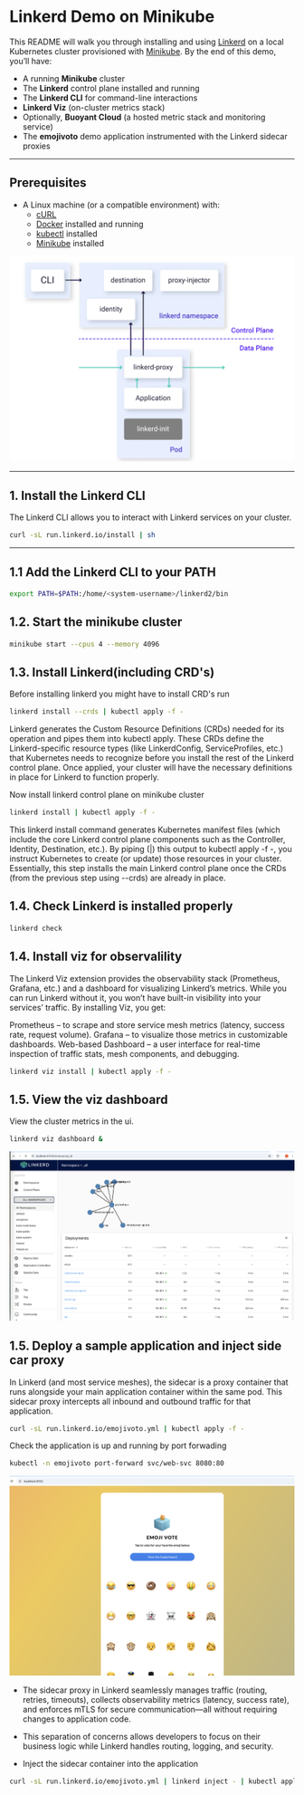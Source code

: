 # Linkerd Demo on Minikube

This README will walk you through installing and using [Linkerd](https://linkerd.io/) on a local Kubernetes cluster provisioned with [Minikube](https://minikube.sigs.k8s.io/docs/). By the end of this demo, you’ll have:

- A running **Minikube** cluster
- The **Linkerd** control plane installed and running
- The **Linkerd CLI** for command-line interactions
- **Linkerd Viz** (on-cluster metrics stack)
- Optionally, **Buoyant Cloud** (a hosted metric stack and monitoring service)
- The **emojivoto** demo application instrumented with the Linkerd sidecar proxies

---

## Prerequisites

- A Linux machine (or a compatible environment) with:
  - [cURL](https://curl.se/)
  - [Docker](https://docs.docker.com/get-docker/) installed and running
  - [kubectl](https://kubernetes.io/docs/tasks/tools/) installed
  - [Minikube](https://minikube.sigs.k8s.io/docs/start/) installed

![Architecture](images/archi.png "Architecture")


---

## 1. Install the Linkerd CLI

The Linkerd CLI allows you to interact with Linkerd services on your cluster.

```bash
curl -sL run.linkerd.io/install | sh
```
---

## 1.1 Add the Linkerd CLI to your PATH

```bash
export PATH=$PATH:/home/<system-username>/linkerd2/bin
```


## 1.2. Start the minikube cluster

```bash
minikube start --cpus 4 --memory 4096
```

## 1.3. Install Linkerd(including CRD's)
Before installing linkerd you might have to install CRD's run 
```bash
linkerd install --crds | kubectl apply -f -
```
Linkerd generates the Custom Resource Definitions (CRDs) needed for its operation and pipes them into kubectl apply. These CRDs define the Linkerd-specific resource types (like LinkerdConfig, ServiceProfiles, etc.) that Kubernetes needs to recognize before you install the rest of the Linkerd control plane. Once applied, your cluster will have the necessary definitions in place for Linkerd to function properly.

Now install linkerd control plane on minikube cluster 

```bash
linkerd install | kubectl apply -f -
```

This linkerd install command generates Kubernetes manifest files (which include the core Linkerd control plane components such as the Controller, Identity, Destination, etc.). By piping (|) this output to kubectl apply -f -, you instruct Kubernetes to create (or update) those resources in your cluster. Essentially, this step installs the main Linkerd control plane once the CRDs (from the previous step using --crds) are already in place.

## 1.4. Check Linkerd is installed properly 

```bash
linkerd check
```
## 1.4. Install viz for observalility 

The Linkerd Viz extension provides the observability stack (Prometheus, Grafana, etc.) and a dashboard for visualizing Linkerd’s metrics. While you can run Linkerd without it, you won’t have built-in visibility into your services’ traffic. By installing Viz, you get:

Prometheus – to scrape and store service mesh metrics (latency, success rate, request volume).
Grafana – to visualize those metrics in customizable dashboards.
Web-based Dashboard – a user interface for real-time inspection of traffic stats, mesh components, and debugging.

```bash
linkerd viz install | kubectl apply -f -
```


## 1.5. View the viz dashboard 

View the cluster metrics in the ui. 
```bash
linkerd viz dashboard &
```

![Dashboard](images/dash.png "Viz dashboard")


## 1.5. Deploy a sample application and inject side car proxy 

In Linkerd (and most service meshes), the sidecar is a proxy container that runs alongside your main application container within the same pod. This sidecar proxy intercepts all inbound and outbound traffic for that application.


```bash
curl -sL run.linkerd.io/emojivoto.yml | kubectl apply -f -
```

Check the application is up and running by port forwading 

```bash
kubectl -n emojivoto port-forward svc/web-svc 8080:80
```
![Application](images/yellow.png "Yellow app")


- The sidecar proxy in Linkerd seamlessly manages traffic (routing, retries, timeouts), collects observability metrics (latency, success rate), and enforces mTLS for secure communication—all without requiring changes to application code.
- This separation of concerns allows developers to focus on their business logic while Linkerd handles routing, logging, and security.


- Inject the sidecar container into the application

```bash
curl -sL run.linkerd.io/emojivoto.yml | linkerd inject - | kubectl apply -f -
```

